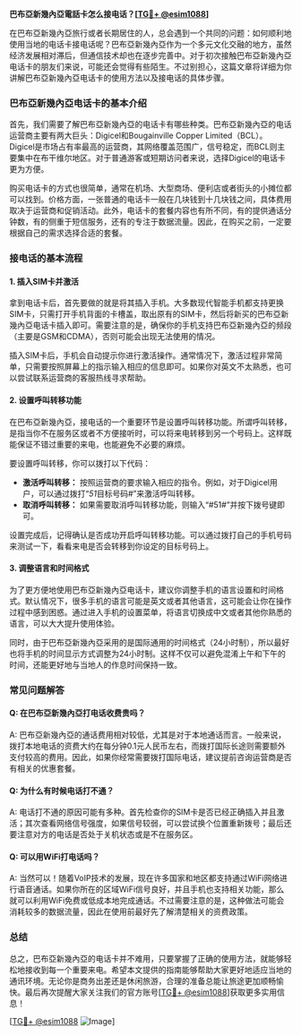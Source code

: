 **巴布亞新幾內亞電話卡怎么接电话？[[TG💪+ @esim1088](https://t.me/s/esim1088)]**

在巴布亞新幾內亞旅行或者长期居住的人，总会遇到一个共同的问题：如何顺利地使用当地的电话卡接电话呢？巴布亞新幾內亞作为一个多元文化交融的地方，虽然经济发展相对滞后，但通信技术却也在逐步完善中。对于初次接触巴布亞新幾內亞电话卡的朋友们来说，可能还会觉得有些陌生。不过别担心，这篇文章将详细为你讲解巴布亞新幾內亞电话卡的使用方法以及接电话的具体步骤。

### 巴布亞新幾內亞电话卡的基本介绍

首先，我们需要了解巴布亞新幾內亞的电话卡有哪些种类。巴布亞新幾內亞的电话运营商主要有两大巨头：Digicel和Bougainville Copper Limited（BCL）。Digicel是市场占有率最高的运营商，其网络覆盖范围广，信号稳定，而BCL则主要集中在布干维尔地区。对于普通游客或短期访问者来说，选择Digicel的电话卡更为方便。

购买电话卡的方式也很简单，通常在机场、大型商场、便利店或者街头的小摊位都可以找到。价格方面，一张普通的电话卡一般在几块钱到十几块钱之间，具体费用取决于运营商和促销活动。此外，电话卡的套餐内容也有所不同，有的提供通话分钟数，有的侧重于短信服务，还有的专注于数据流量。因此，在购买之前，一定要根据自己的需求选择合适的套餐。

### 接电话的基本流程

#### 1. 插入SIM卡并激活

拿到电话卡后，首先要做的就是将其插入手机。大多数现代智能手机都支持更换SIM卡，只需打开手机背面的卡槽盖，取出原有的SIM卡，然后将新买的巴布亞新幾內亞电话卡插入即可。需要注意的是，确保你的手机支持巴布亞新幾內亞的频段（主要是GSM和CDMA），否则可能会出现无法使用的情况。

插入SIM卡后，手机会自动提示你进行激活操作。通常情况下，激活过程非常简单，只需要按照屏幕上的指示输入相应的信息即可。如果你对英文不太熟悉，也可以尝试联系运营商的客服热线寻求帮助。

#### 2. 设置呼叫转移功能

在巴布亞新幾內亞，接电话的一个重要环节是设置呼叫转移功能。所谓呼叫转移，是指当你不在服务区或者不方便接听时，可以将来电转移到另一个号码上。这样既能保证不错过重要的来电，也能避免不必要的麻烦。

要设置呼叫转移，你可以拨打以下代码：

- **激活呼叫转移：** 按照运营商的要求输入相应的指令。例如，对于Digicel用户，可以通过拨打“*51*目标号码#”来激活呼叫转移。
- **取消呼叫转移：** 如果需要取消呼叫转移功能，则输入“#51#”并按下拨号键即可。

设置完成后，记得确认是否成功开启呼叫转移功能。可以通过拨打自己的手机号码来测试一下，看看来电是否会转移到你设定的目标号码上。

#### 3. 调整语言和时间格式

为了更方便地使用巴布亞新幾內亞电话卡，建议你调整手机的语言设置和时间格式。默认情况下，很多手机的语言可能是英文或者其他语言，这可能会让你在操作过程中感到困惑。通过进入手机的设置菜单，将语言切换成中文或者其他你熟悉的语言，可以大大提升使用体验。

同时，由于巴布亞新幾內亞采用的是国际通用的时间格式（24小时制），所以最好也将手机的时间显示方式调整为24小时制。这样不仅可以避免混淆上午和下午的时间，还能更好地与当地人的作息时间保持一致。

### 常见问题解答

#### Q: 在巴布亞新幾內亞打电话收费贵吗？

A: 巴布亞新幾內亞的通话费用相对较低，尤其是对于本地通话而言。一般来说，拨打本地电话的资费大约在每分钟0.1元人民币左右，而拨打国际长途则需要额外支付较高的费用。因此，如果你经常需要拨打国际电话，建议提前咨询运营商是否有相关的优惠套餐。

#### Q: 为什么有时候电话打不通？

A: 电话打不通的原因可能有多种。首先检查你的SIM卡是否已经正确插入并且激活；其次查看网络信号强度，如果信号较弱，可以尝试换个位置重新拨号；最后还要注意对方的电话是否处于关机状态或是不在服务区。

#### Q: 可以用WiFi打电话吗？

A: 当然可以！随着VoIP技术的发展，现在许多国家和地区都支持通过WiFi网络进行语音通话。如果你所在的区域WiFi信号良好，并且手机也支持相关功能，那么就可以利用WiFi免费或低成本地完成通话。不过需要注意的是，这种做法可能会消耗较多的数据流量，因此在使用前最好先了解清楚相关的资费政策。

### 总结

总之，巴布亞新幾內亞的电话卡并不难用，只要掌握了正确的使用方法，就能够轻松地接收到每一个重要来电。希望本文提供的指南能够帮助大家更好地适应当地的通讯环境。无论你是商务出差还是休闲旅游，合理的准备总能让旅途更加顺畅愉快。最后再次提醒大家关注我们的官方账号[[TG💪+ @esim1088](https://t.me/s/esim1088)]获取更多实用信息！

[[TG💪+ @esim1088](https://t.me/s/esim1088) ![Image](https://i.postimg.cc/4NQfJmqS/Snipaste-2025-05-13-00-14-12.png)]